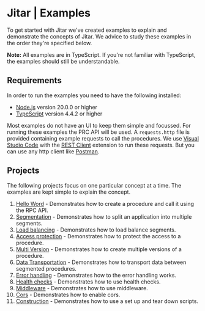
# Jitar | Examples

To get started with Jitar we've created examples to explain and demonstrate the concepts of Jitar.
We advice to study these examples in the order they're specified below.

**Note:** All examples are in TypeScript. If you're not familiar with TypeScript,
the examples should still be understandable.

## Requirements

In order to run the examples you need to have the following installed:

* [Node.js](https://nodejs.org/en/) version 20.0.0 or higher
* [TypeScript](https://www.typescriptlang.org/) version 4.4.2 or higher

Most examples do not have an UI to keep them simple and focussed. For running these examples the PRC API will be used.
A ``requests.http`` file is provided containing example requests to call the procedures. We use
[Visual Studio Code](https://code.visualstudio.com/) with the
[REST Client](https://marketplace.visualstudio.com/items?itemName=humao.rest-client) extension to run these requests.
But you can use any http client like [Postman](https://www.postman.com/).

## Projects

The following projects focus on one particular concept at a time. The examples are kept simple to explain the concept.

1. [Hello Word](hello-world/README.md) - Demonstrates how to create a procedure and call it using the RPC API.
1. [Segmentation](segmentation/README.md) - Demonstrates how to split an application into multiple segments.
1. [Load balancing](load-balancing/README.md) - Demonstrates how to load balance segments.
1. [Access protection](access-protection/README.md) - Demonstrates how to protect the access to a procedure.
1. [Multi Version](multi-version/README.md) - Demonstrates how to create multiple versions of a procedure.
1. [Data Transportation](data-transportation/README.md) - Demonstrates how to transport data between segmented procedures.
1. [Error handling](error-handling/README.md) - Demonstrates how to the error handling works.
1. [Health checks](health-checks/README.md) - Demonstrates how to use health checks.
1. [Middleware](middleware/README.md) - Demonstrates how to use middleware.
1. [Cors](cors/README.md) - Demonstrates how to enable cors.
1. [Construction](construction/README.md) - Demonstrates how to use a set up and tear down scripts.
